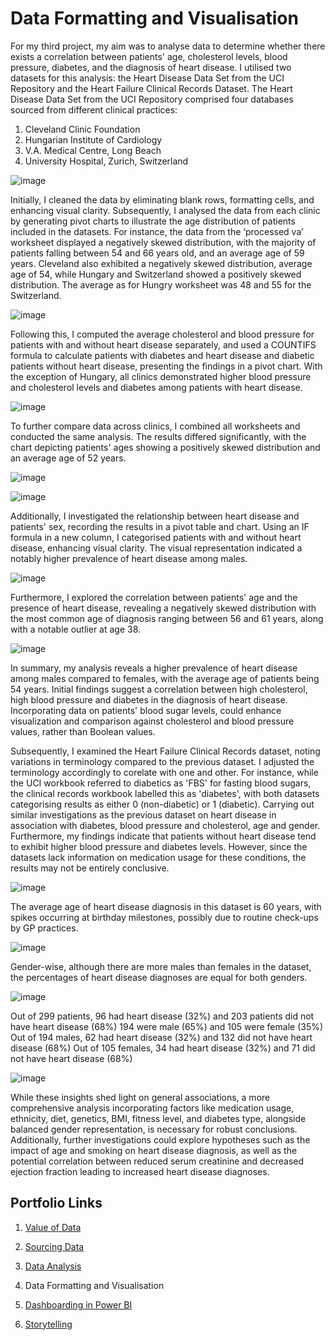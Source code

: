 # Data Formatting and Visualisation

For my third project, my aim was to analyse data to determine whether there exists a correlation between patients' age, cholesterol levels, blood pressure, diabetes, and the diagnosis of heart disease.
I utilised two datasets for this analysis: the Heart Disease Data Set from the UCI Repository and the Heart Failure Clinical Records Dataset. The Heart Disease Data Set from the UCI Repository comprised four databases sourced from different clinical practices:
1.	Cleveland Clinic Foundation
2.	Hungarian Institute of Cardiology
3.	V.A. Medical Centre, Long Beach
4.	University Hospital, Zurich, Switzerland

![image](https://github.com/joanneabioye/Data-Formatting-and-Visualisation/assets/153685683/e02f7024-e248-4d78-8930-237c6c55c54d)

Initially, I cleaned the data by eliminating blank rows, formatting cells, and enhancing visual clarity. Subsequently, I analysed the data from each clinic by generating pivot charts to illustrate the age distribution of patients included in the datasets. For instance, the data from the ‘processed va’ worksheet displayed a negatively skewed distribution, with the majority of patients falling between 54 and 66 years old, and an average age of 59 years. Cleveland also exhibited a negatively skewed distribution, average age of 54, while Hungary and Switzerland showed a positively skewed distribution. The average as for Hungry worksheet was 48 and 55 for the Switzerland.

![image](https://github.com/joanneabioye/Data-Formatting-and-Visualisation/assets/153685683/dc97bd0a-78bb-4da0-a2c5-ab8fa43c7af6)

Following this, I computed the average cholesterol and blood pressure for patients with and without heart disease separately, and used a COUNTIFS formula to calculate patients with diabetes and heart disease and diabetic patients without heart disease, presenting the findings in a pivot chart. With the exception of Hungary, all clinics demonstrated higher blood pressure and cholesterol levels and diabetes among patients with heart disease.

![image](https://github.com/joanneabioye/Data-Formatting-and-Visualisation/assets/153685683/42645323-6208-4069-ae55-f90b944d4332)

To further compare data across clinics, I combined all worksheets and conducted the same analysis. The results differed significantly, with the chart depicting patients' ages showing a positively skewed distribution and an average age of 52 years.

![image](https://github.com/joanneabioye/Data-Formatting-and-Visualisation/assets/153685683/3dc776cb-65eb-46e2-a2aa-284233a449bd)

![image](https://github.com/joanneabioye/Data-Formatting-and-Visualisation/assets/153685683/e982f817-e5e9-49b2-bfd8-07fa72ba4409)

Additionally, I investigated the relationship between heart disease and patients' sex, recording the results in a pivot table and chart. Using an IF formula in a new column, I categorised patients with and without heart disease, enhancing visual clarity. The visual representation indicated a notably higher prevalence of heart disease among males. 

![image](https://github.com/joanneabioye/Data-Formatting-and-Visualisation/assets/153685683/00ee401a-559e-4711-b48c-d6ebfe5306ee)

Furthermore, I explored the correlation between patients' age and the presence of heart disease, revealing a negatively skewed distribution with the most common age of diagnosis ranging between 56 and 61 years, along with a notable outlier at age 38.

![image](https://github.com/joanneabioye/Data-Formatting-and-Visualisation/assets/153685683/10d59bca-ceb2-4cf8-9faf-583e61aa36d8)

In summary, my analysis reveals a higher prevalence of heart disease among males compared to females, with the average age of patients being 54 years. Initial findings suggest a correlation between high cholesterol, high blood pressure and diabetes in the diagnosis of heart disease.
Incorporating data on patients' blood sugar levels, could enhance visualization and comparison against cholesterol and blood pressure values, rather than Boolean values. 

Subsequently, I examined the Heart Failure Clinical Records dataset, noting variations in terminology compared to the previous dataset. I adjusted the terminology accordingly to corelate with one and other. For instance, while the UCI workbook referred to diabetics as 'FBS' for fasting blood sugars, the clinical records workbook labelled this as 'diabetes', with both datasets categorising results as either 0 (non-diabetic) or 1 (diabetic).
Carrying out similar investigations as the previous dataset on heart disease in association with diabetes, blood pressure and cholesterol, age and gender. 
Furthermore, my findings indicate that patients without heart disease tend to exhibit higher blood pressure and diabetes levels. However, since the datasets lack information on medication usage for these conditions, the results may not be entirely conclusive.

![image](https://github.com/joanneabioye/Data-Formatting-and-Visualisation/assets/153685683/7090c995-3ba1-4372-89d9-91c21b6ffdd3)

The average age of heart disease diagnosis in this dataset is 60 years, with spikes occurring at birthday milestones, possibly due to routine check-ups by GP practices. 

![image](https://github.com/joanneabioye/Data-Formatting-and-Visualisation/assets/153685683/488b7962-164e-4deb-9d94-c59adc6e968f)

Gender-wise, although there are more males than females in the dataset, the percentages of heart disease diagnoses are equal for both genders.

![image](https://github.com/joanneabioye/Data-Formatting-and-Visualisation/assets/153685683/e5edc196-ddc7-4b3b-a9fa-d97ad9fce905)

Out of 299 patients, 96 had heart disease (32%) and 203 patients did not have heart disease (68%)
194 were male (65%) and 105 were female (35%)					
Out of 194 males, 62 had heart disease (32%) and 132 did not have heart disease (68%)
Out of 105 females, 34 had heart disease (32%) and 71 did not have heart disease (68%)

![image](https://github.com/joanneabioye/Data-Formatting-and-Visualisation/assets/153685683/c9159fce-f542-48fb-aa6a-93979492af9d)
		
While these insights shed light on general associations, a more comprehensive analysis incorporating factors like medication usage, ethnicity, diet, genetics, BMI, fitness level, and diabetes type, alongside balanced gender representation, is necessary for robust conclusions.
Additionally, further investigations could explore hypotheses such as the impact of age and smoking on heart disease diagnosis, as well as the potential correlation between reduced serum creatinine and decreased ejection fraction leading to increased heart disease diagnoses.


## Portfolio Links

1. [Value of Data](https://github.com/joanneabioye/Value-of-Data)

2. [Sourcing Data](https://github.com/joanneabioye/Sourcing-Data)

3. [Data Analysis](https://github.com/joanneabioye/Data-Analysis/blob/main/README.md)

4. Data Formatting and Visualisation

5. [Dashboarding in Power BI](https://github.com/joanneabioye/Dashboarding-in-Power-BI/blob/main/README.md)

6. [Storytelling](https://github.com/joanneabioye/Storytelling/blob/main/README.md)
